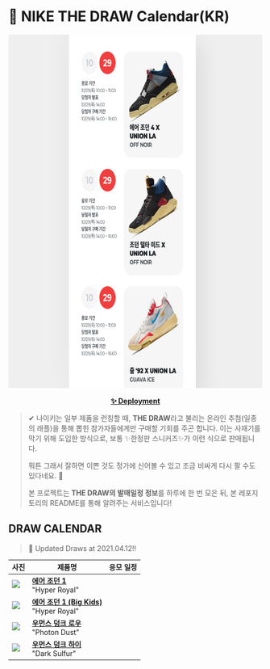 # 👟 NIKE THE DRAW Calendar(KR)

<div align="center">
  <a href="https://junhoyeo.github.io/NIKE-THE-DRAW-Calendar/">
    <img src="./docs/images/preview.png" alt="Preview image of deployed application" height="700px" width="700px" />
  </a>
</div>

<p align="center">
  <a href="https://junhoyeo.github.io/NIKE-THE-DRAW-Calendar/">
    <strong>✨ Deployment</strong>
  </a>
</p>

> ✔ 나이키는 일부 제품을 런칭할 때, **THE DRAW**라고 불리는 온라인 추첨(일종의 래플)을 통해 뽑힌 참가자들에게만 구매할 기회를 주곤 합니다. 이는 사재기를 막기 위해 도입한 방식으로, 보통 ✨한정판 스니커즈✨가 이런 식으로 판매됩니다.
>
> 뭐튼 그래서 잘하면 이쁜 것도 정가에 신어볼 수 있고 조금 비싸게 다시 팔 수도 있다네요. 🤭
>
> 본 프로젝트는 **THE DRAW의 발매일정 정보**를 하루에 한 번 모은 뒤, 본 레포지토리의 README를 통해 알려주는 서비스입니다!

## DRAW CALENDAR

<!-- DRAW CALENDAR: START -->

> 👟 Updated Draws at 2021.04.12‼️

| 사진 | 제품명 | 응모 일정 |
| --- | ---- | ------- |
| <img src="https://static-breeze.nike.co.kr/kr/ko_kr/cmsstatic/product/555088-402/9cdb5d88-3656-418a-b539-706f74402785_primary.jpg?snkrBrowse" width="256" /> | <a href="https://www.nike.com/kr/launch/t/men/fw/basketball/555088-402/pese91/air-jordan-1-retro-high-og"><strong>에어 조던 1</strong><br /></a> "Hyper Royal" |  |
| <img src="https://static-breeze.nike.co.kr/kr/ko_kr/cmsstatic/product/575441-402/75069d69-e487-45cc-8113-7113347ec545_primary.jpg?snkrBrowse" width="256" /> | <a href="https://www.nike.com/kr/launch/t/junior/fw/basketball/575441-402/htbz15/air-jordan-1-retro-high-og-gs"><strong>에어 조던 1 (Big Kids)</strong><br /></a> "Hyper Royal" |  |
| <img src="https://static-breeze.nike.co.kr/kr/ko_kr/cmsstatic/product/DD1503-103/d6469a86-6336-422b-a429-97d2035bc22d_primary.jpg?snkrBrowse" width="256" /> | <a href="https://www.nike.com/kr/launch/t/women/fw/nike-sportswear/DD1503-103/usbe54/w-nike-dunk-low"><strong>우먼스 덩크 로우</strong><br /></a> "Photon Dust" |  |
| <img src="https://static-breeze.nike.co.kr/kr/ko_kr/cmsstatic/product/DD1869-106/cbc8e26d-9233-4247-9e50-b478c0ac7081_primary.jpg?snkrBrowse" width="256" /> | <a href="https://www.nike.com/kr/launch/t/women/fw/nike-sportswear/DD1869-106/vzzs95/w-nike-dunk-high"><strong>우먼스 덩크 하이</strong><br /></a> "Dark Sulfur" |  |

<!-- DRAW CALENDAR: END -->
